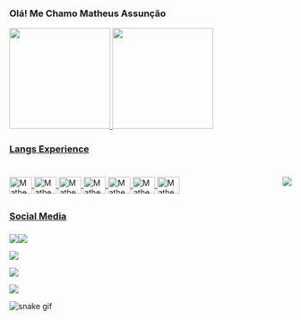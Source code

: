 ### Olá! Me Chamo Matheus Assunção 

<div>
  <a href="https://github.com/matheusassuncao18">
  <img height="180cm" src="https://github-readme-stats.vercel.app/api?username=matheusassuncao1&show_icons=true&theme=tokyonight&include_all_commits=true&count_private=true"/>

  <img height="180cm" src="https://github-readme-stats.vercel.app/api/top-langs/?username=matheusassuncao1&layout=compact&langs_count=16&theme=tokyonight"/>
</div>

### Langs Experience <h3>

<div style="display: inline_block"><br>
 <img align="center" alt="Matheus-C#" height="30" width="40" src="https://cdn.jsdelivr.net/gh/devicons/devicon/icons/csharp/csharp-original.svg" />
 <img align="center" alt="Matheus-CSS3" height="30" width="40" src= "https://cdn.jsdelivr.net/gh/devicons/devicon/icons/css3/css3-original-wordmark.svg"/>
 <img align="center" alt="Matheus-HTML" height="30" width="40" src="https://cdn.jsdelivr.net/gh/devicons/devicon/icons/html5/html5-original.svg"/>
 <img align="center" alt="Matheus-Canva" height="30" width="40" src="https://cdn.jsdelivr.net/gh/devicons/devicon/icons/canva/canva-original.svg"/>
 <img align="center" alt="Matheus-Unity" height="30" width="40" src="https://cdn.jsdelivr.net/gh/devicons/devicon/icons/unity/unity-original.svg"/>
 <img align="center" alt="Matheus-Photoshop" height="30" width="40" src="https://cdn.jsdelivr.net/gh/devicons/devicon/icons/photoshop/photoshop-line.svg"/>
 <img align="center" alt="Matheus-Lua" height="30" width="40" src="https://cdn.jsdelivr.net/gh/devicons/devicon/icons/lua/lua-plain.svg"/>
 <img align="right" alt"Matheus-gif" src="https://cdn.discordapp.com/emojis/996439301153898597.gif">
</div>

##

### Social Media <h3>
<div>
 <a href="https://www.youtube.com/channel/UCX2GWObcSuLMvHmxMywvChw" target="_blank"><img src="https://img.shields.io/badge/YouTube-FF0000?style=for-the-badge&logo=youtube&logoColor=white" target="_blank></a>

 <a href="https://www.linkedin.com/in/matheus-assunção-4aa40223b" target="_blank"><img src="https://img.shields.io/badge/LinkedIn-0077B5?style=for-the-badge&logo=linkedin&logoColor=white" target="_blank"></a>

 <a href="https://discord.com/users/452911975245021185" target="_blank"><img src="https://img.shields.io/badge/Discord-7289DA?style=for-the-badge&logo=discord&logoColor=white" target="_blank"></a>
 
 <a href="https://account.xbox.com/pt-BR/Profile?xr=mebarnav" target="_blank"><img src="https://img.shields.io/badge/Xbox-107C10?style=for-the-badge&logo=xbox&logoColor=white" target="_blank"></a>
 
 <a href="teteuscunha" target="_blank"><img src="https://img.shields.io/badge/PlayStation-003791?style=for-the-badge&logo=playstation&logoColor=white" target="_blank"></a>
</div>

![snake gif](https://github.com/matheusassuncao1/matheusassuncao1/blob/output/github-contribution-grid-snake.svg)


